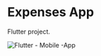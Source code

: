 # Expenses App

Flutter project.

![Flutter - Mobile -App](https://github.com/AhsaanRasheed/Expenses-App/assets/71977441/ad8a6193-9c30-49b0-be50-bc117cb1caea)
